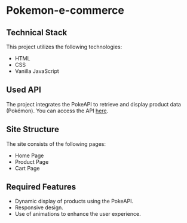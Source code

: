 # Pokemon-e-commerce

## Technical Stack
This project utilizes the following technologies:
- HTML
- CSS
- Vanilla JavaScript


## Used API
The project integrates the PokeAPI to retrieve and display product data (Pokémon). You can access the API [here](https://pokeapi.co/).


## Site Structure
The site consists of the following pages:
- Home Page
- Product Page
- Cart Page


## Required Features
- Dynamic display of products using the PokeAPI.
- Responsive design.
- Use of animations to enhance the user experience.
